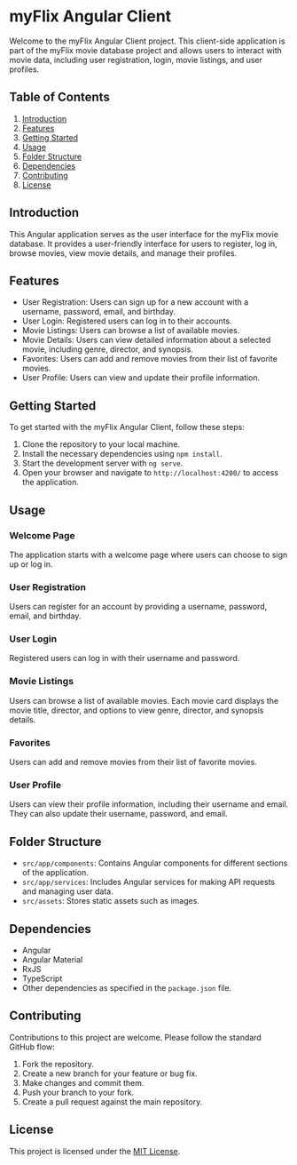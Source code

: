 # myFlix Angular Client

Welcome to the myFlix Angular Client project. This client-side application is part of the myFlix movie database project and allows users to interact with movie data, including user registration, login, movie listings, and user profiles.

## Table of Contents
1. [Introduction](#introduction)
2. [Features](#features)
3. [Getting Started](#getting-started)
4. [Usage](#usage)
5. [Folder Structure](#folder-structure)
6. [Dependencies](#dependencies)
7. [Contributing](#contributing)
8. [License](#license)

## Introduction
This Angular application serves as the user interface for the myFlix movie database. It provides a user-friendly interface for users to register, log in, browse movies, view movie details, and manage their profiles.

## Features
- User Registration: Users can sign up for a new account with a username, password, email, and birthday.
- User Login: Registered users can log in to their accounts.
- Movie Listings: Users can browse a list of available movies.
- Movie Details: Users can view detailed information about a selected movie, including genre, director, and synopsis.
- Favorites: Users can add and remove movies from their list of favorite movies.
- User Profile: Users can view and update their profile information.

## Getting Started
To get started with the myFlix Angular Client, follow these steps:

1. Clone the repository to your local machine.
2. Install the necessary dependencies using `npm install`.
3. Start the development server with `ng serve`.
4. Open your browser and navigate to `http://localhost:4200/` to access the application.

## Usage
### Welcome Page
The application starts with a welcome page where users can choose to sign up or log in.

### User Registration
Users can register for an account by providing a username, password, email, and birthday.

### User Login
Registered users can log in with their username and password.

### Movie Listings
Users can browse a list of available movies. Each movie card displays the movie title, director, and options to view genre, director, and synopsis details.

### Favorites
Users can add and remove movies from their list of favorite movies.

### User Profile
Users can view their profile information, including their username and email. They can also update their username, password, and email.

## Folder Structure
- `src/app/components`: Contains Angular components for different sections of the application.
- `src/app/services`: Includes Angular services for making API requests and managing user data.
- `src/assets`: Stores static assets such as images.

## Dependencies
- Angular
- Angular Material
- RxJS
- TypeScript
- Other dependencies as specified in the `package.json` file.

## Contributing
Contributions to this project are welcome. Please follow the standard GitHub flow:
1. Fork the repository.
2. Create a new branch for your feature or bug fix.
3. Make changes and commit them.
4. Push your branch to your fork.
5. Create a pull request against the main repository.

## License
This project is licensed under the [MIT License](LICENSE).
